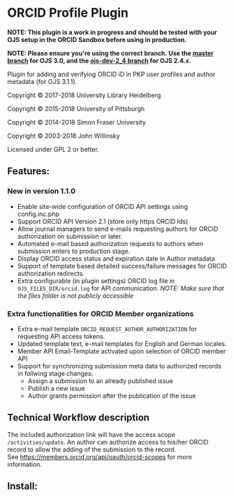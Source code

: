 # ORCID Profile Plugin

**NOTE: This plugin is a work in progress and should be tested with your OJS setup in the ORCID Sandbox before using in production.**

**NOTE: Please ensure you're using the correct branch. Use the [master branch](https://github.com/pkp/orcidProfile/tree/master) for OJS 3.0, and the [ojs-dev-2_4 branch](https://github.com/pkp/orcidProfile/tree/ojs-dev-2_4) for OJS 2.4.x.**

Plugin for adding and verifying ORCID iD in PKP user profiles and author metadata (for OJS 3.1.1).

Copyright © 2017-2018 University Library Heidelberg

Copyright © 2015-2018 University of Pittsburgh

Copyright © 2014-2018 Simon Fraser University

Copyright © 2003-2018 John Willinsky

Licensed under GPL 2 or better.

## Features:
### New in version 1.1.0
* Enable site-wide configuration of ORCID API settings using config.inc.php 
* Support ORCID API Version 2.1  (store only https ORCID Ids)
* Allow journal managers to send e-mails requesting authors for ORCID authorization on submission or later.
* Automated e-mail based authorization requests to authors when submission enters to production stage.
* Display  ORCID access status and expiration date in Author metadata
* Support of template  based  detailed success/failure messages for ORCID authorization redirects.
* Extra configurable (in plugin settings) ORCID log file in `OJS_FILES_DIR/orcid.log` for API communication. 
 *NOTE: Make sure that the files folder is not publicly accessible*
 
### Extra functionalities for ORCID Member organizations
  
  * Extra e-mail template `ORCID_REQUEST_AUTHOR_AUTHORIZATION`  for requesting API access tokens.
  * Updated template text, e-mail templates for English and German locales. 
  * Member API Email-Template activated upon selection of ORCID member API
  * Support for synchronizing submission meta data to authorized records  in follwing stage changes:
    * Assign a submission to an already published issue
    * Publish a new issue
    * Author grants permission after the publication of the issue  
   

## Technical Workflow  description
  The included authorization link will have the access scope `/activities/update`. 
  An author can authorize access to his/her ORCID record to allow the adding of the submission to the record.  
  See https://members.orcid.org/api/oauth/orcid-scopes for more information.

  

## Install:

